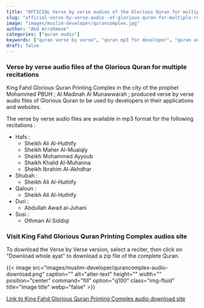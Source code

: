 ```yaml
---
title: "OFFICIAL Verse by verse audios of the Glorious Quran for multiple recitations from KFGQPC, Al-Madinah, Saudi Arabia"
slug: "official-verse-by-verse-audio -of-glorious-quran-for-multiple-recitations-from-madinah-saudi-arabia"
image: "images/muslim-developer/qurancomplex.jpg"
author: "Abd Arrahmene"
categories: ["quran audio"]
keywords: ["quran verse by verse", "quran mp3 for developer", "quran audio for developer", "developer", "saudi", "official", "verse by verse", "verse", "quran verse", "quran", "audio", "sound", "mp3", "developer", "muslim", "islam"]
draft: false
---
```


### Verse by verse audio files of the Glorious Quran for multiple recitations

King Fahd Glorious Quran Printing Complex in the city of the prophet Mohammed PBUH ; Al Madinah Al Munawwarah ; produced verse by verse audio files of Glorious Quran to be used by developers in their applications and websites.

The verse by verse audio files are available in mp3 format for the following recitations : 
- Hafs :
  - Sheikh Ali Al-Huthify
  - Sheikh Maher Al-Muaiqly
  - Sheikh Mohammed Ayyoub
  - Shaikh Khalid Al-Muhanna
  - Sheikh Ibrahim Al-Akhdhar
- Shubah :
  - Sheikh Ali Al-Huthify
- Qaloun :
  - Sheikh Ali Al-Huthify
- Duri :
  - Abdullah Awad al-Juhani
- Susi :
  - Othman Al Siddiqi


### Visit King Fahd Glorious Quran Printing Complex audios site

To download the Verse by Verse version, select a reciter, then click on "Download whole ayat" to download a zip file of the complete Quran.

{{< image src="images/muslim-developer/qurancomplex-audio-download.png" caption="" alt="alter-text" height="" width="" position="center" command="fill" option="q100" class="img-fluid" title="image title"  webp="false" >}}

[Link to King Fahd Glorious Quran Printing Complex audio download site](https://qurancomplex.gov.sa/en/sounds/ "King Fahd Glorious Quran Printing Complex audio download site")
